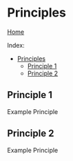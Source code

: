 # Principles
[Home](./README.md)

Index:
- [Principles](#principles)
  - [Principle 1](#principle-1)
  - [Principle 2](#principle-2)

## Principle 1
Example Principle

## Principle 2
Example Principle